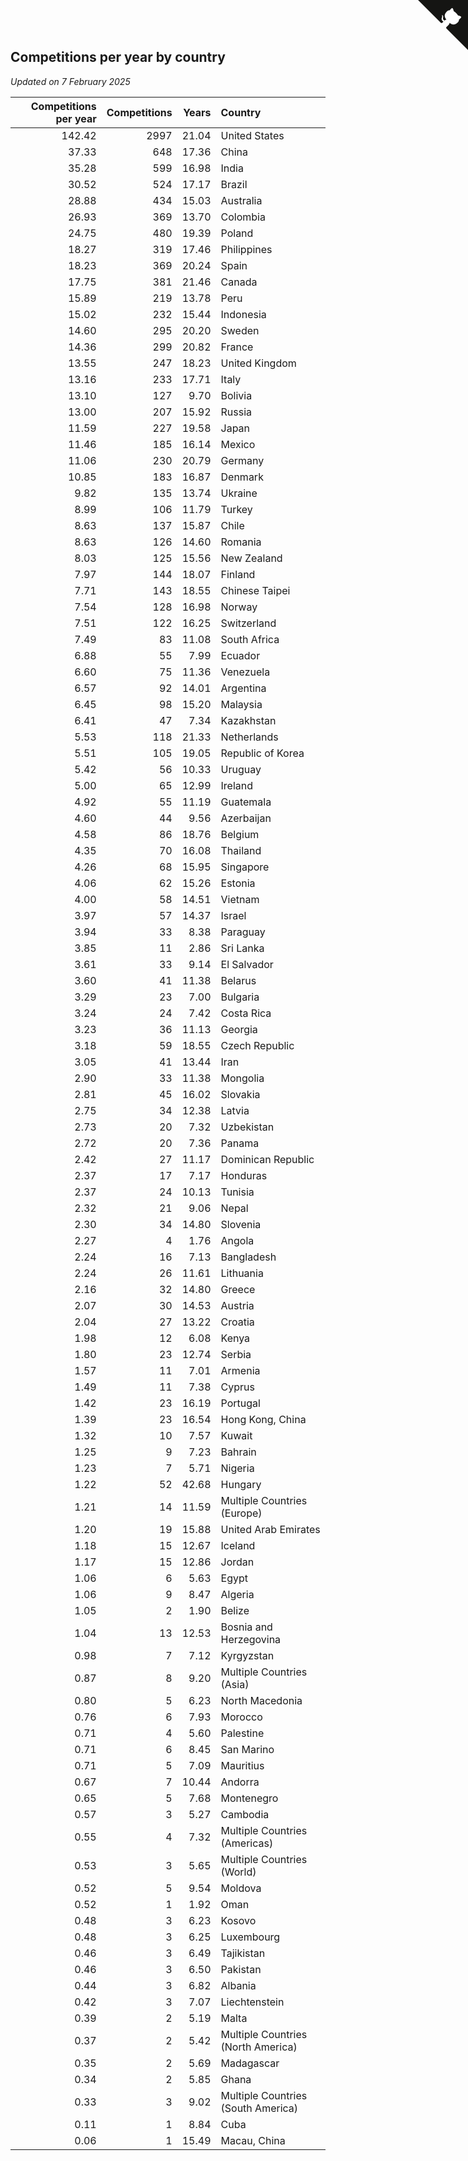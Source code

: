 ## Competitions per year by country

*Updated on  7 February 2025*

| Competitions per year | Competitions | Years | Country |
| ---: | ---: | ---: | :--- |
| 142.42 | 2997 | 21.04 | United States |
| 37.33 | 648 | 17.36 | China |
| 35.28 | 599 | 16.98 | India |
| 30.52 | 524 | 17.17 | Brazil |
| 28.88 | 434 | 15.03 | Australia |
| 26.93 | 369 | 13.70 | Colombia |
| 24.75 | 480 | 19.39 | Poland |
| 18.27 | 319 | 17.46 | Philippines |
| 18.23 | 369 | 20.24 | Spain |
| 17.75 | 381 | 21.46 | Canada |
| 15.89 | 219 | 13.78 | Peru |
| 15.02 | 232 | 15.44 | Indonesia |
| 14.60 | 295 | 20.20 | Sweden |
| 14.36 | 299 | 20.82 | France |
| 13.55 | 247 | 18.23 | United Kingdom |
| 13.16 | 233 | 17.71 | Italy |
| 13.10 | 127 | 9.70 | Bolivia |
| 13.00 | 207 | 15.92 | Russia |
| 11.59 | 227 | 19.58 | Japan |
| 11.46 | 185 | 16.14 | Mexico |
| 11.06 | 230 | 20.79 | Germany |
| 10.85 | 183 | 16.87 | Denmark |
| 9.82 | 135 | 13.74 | Ukraine |
| 8.99 | 106 | 11.79 | Turkey |
| 8.63 | 137 | 15.87 | Chile |
| 8.63 | 126 | 14.60 | Romania |
| 8.03 | 125 | 15.56 | New Zealand |
| 7.97 | 144 | 18.07 | Finland |
| 7.71 | 143 | 18.55 | Chinese Taipei |
| 7.54 | 128 | 16.98 | Norway |
| 7.51 | 122 | 16.25 | Switzerland |
| 7.49 | 83 | 11.08 | South Africa |
| 6.88 | 55 | 7.99 | Ecuador |
| 6.60 | 75 | 11.36 | Venezuela |
| 6.57 | 92 | 14.01 | Argentina |
| 6.45 | 98 | 15.20 | Malaysia |
| 6.41 | 47 | 7.34 | Kazakhstan |
| 5.53 | 118 | 21.33 | Netherlands |
| 5.51 | 105 | 19.05 | Republic of Korea |
| 5.42 | 56 | 10.33 | Uruguay |
| 5.00 | 65 | 12.99 | Ireland |
| 4.92 | 55 | 11.19 | Guatemala |
| 4.60 | 44 | 9.56 | Azerbaijan |
| 4.58 | 86 | 18.76 | Belgium |
| 4.35 | 70 | 16.08 | Thailand |
| 4.26 | 68 | 15.95 | Singapore |
| 4.06 | 62 | 15.26 | Estonia |
| 4.00 | 58 | 14.51 | Vietnam |
| 3.97 | 57 | 14.37 | Israel |
| 3.94 | 33 | 8.38 | Paraguay |
| 3.85 | 11 | 2.86 | Sri Lanka |
| 3.61 | 33 | 9.14 | El Salvador |
| 3.60 | 41 | 11.38 | Belarus |
| 3.29 | 23 | 7.00 | Bulgaria |
| 3.24 | 24 | 7.42 | Costa Rica |
| 3.23 | 36 | 11.13 | Georgia |
| 3.18 | 59 | 18.55 | Czech Republic |
| 3.05 | 41 | 13.44 | Iran |
| 2.90 | 33 | 11.38 | Mongolia |
| 2.81 | 45 | 16.02 | Slovakia |
| 2.75 | 34 | 12.38 | Latvia |
| 2.73 | 20 | 7.32 | Uzbekistan |
| 2.72 | 20 | 7.36 | Panama |
| 2.42 | 27 | 11.17 | Dominican Republic |
| 2.37 | 17 | 7.17 | Honduras |
| 2.37 | 24 | 10.13 | Tunisia |
| 2.32 | 21 | 9.06 | Nepal |
| 2.30 | 34 | 14.80 | Slovenia |
| 2.27 | 4 | 1.76 | Angola |
| 2.24 | 16 | 7.13 | Bangladesh |
| 2.24 | 26 | 11.61 | Lithuania |
| 2.16 | 32 | 14.80 | Greece |
| 2.07 | 30 | 14.53 | Austria |
| 2.04 | 27 | 13.22 | Croatia |
| 1.98 | 12 | 6.08 | Kenya |
| 1.80 | 23 | 12.74 | Serbia |
| 1.57 | 11 | 7.01 | Armenia |
| 1.49 | 11 | 7.38 | Cyprus |
| 1.42 | 23 | 16.19 | Portugal |
| 1.39 | 23 | 16.54 | Hong Kong, China |
| 1.32 | 10 | 7.57 | Kuwait |
| 1.25 | 9 | 7.23 | Bahrain |
| 1.23 | 7 | 5.71 | Nigeria |
| 1.22 | 52 | 42.68 | Hungary |
| 1.21 | 14 | 11.59 | Multiple Countries (Europe) |
| 1.20 | 19 | 15.88 | United Arab Emirates |
| 1.18 | 15 | 12.67 | Iceland |
| 1.17 | 15 | 12.86 | Jordan |
| 1.06 | 6 | 5.63 | Egypt |
| 1.06 | 9 | 8.47 | Algeria |
| 1.05 | 2 | 1.90 | Belize |
| 1.04 | 13 | 12.53 | Bosnia and Herzegovina |
| 0.98 | 7 | 7.12 | Kyrgyzstan |
| 0.87 | 8 | 9.20 | Multiple Countries (Asia) |
| 0.80 | 5 | 6.23 | North Macedonia |
| 0.76 | 6 | 7.93 | Morocco |
| 0.71 | 4 | 5.60 | Palestine |
| 0.71 | 6 | 8.45 | San Marino |
| 0.71 | 5 | 7.09 | Mauritius |
| 0.67 | 7 | 10.44 | Andorra |
| 0.65 | 5 | 7.68 | Montenegro |
| 0.57 | 3 | 5.27 | Cambodia |
| 0.55 | 4 | 7.32 | Multiple Countries (Americas) |
| 0.53 | 3 | 5.65 | Multiple Countries (World) |
| 0.52 | 5 | 9.54 | Moldova |
| 0.52 | 1 | 1.92 | Oman |
| 0.48 | 3 | 6.23 | Kosovo |
| 0.48 | 3 | 6.25 | Luxembourg |
| 0.46 | 3 | 6.49 | Tajikistan |
| 0.46 | 3 | 6.50 | Pakistan |
| 0.44 | 3 | 6.82 | Albania |
| 0.42 | 3 | 7.07 | Liechtenstein |
| 0.39 | 2 | 5.19 | Malta |
| 0.37 | 2 | 5.42 | Multiple Countries (North America) |
| 0.35 | 2 | 5.69 | Madagascar |
| 0.34 | 2 | 5.85 | Ghana |
| 0.33 | 3 | 9.02 | Multiple Countries (South America) |
| 0.11 | 1 | 8.84 | Cuba |
| 0.06 | 1 | 15.49 | Macau, China |


<a href="https://github.com/jonatanklosko/wca_statistics" class="github-corner" aria-label="View source on Github"><svg width="80" height="80" viewBox="0 0 250 250" style="fill:#151513; color:#fff; position: absolute; top: 0; border: 0; right: 0;" aria-hidden="true"><path d="M0,0 L115,115 L130,115 L142,142 L250,250 L250,0 Z"></path><path d="M128.3,109.0 C113.8,99.7 119.0,89.6 119.0,89.6 C122.0,82.7 120.5,78.6 120.5,78.6 C119.2,72.0 123.4,76.3 123.4,76.3 C127.3,80.9 125.5,87.3 125.5,87.3 C122.9,97.6 130.6,101.9 134.4,103.2" fill="currentColor" style="transform-origin: 130px 106px;" class="octo-arm"></path><path d="M115.0,115.0 C114.9,115.1 118.7,116.5 119.8,115.4 L133.7,101.6 C136.9,99.2 139.9,98.4 142.2,98.6 C133.8,88.0 127.5,74.4 143.8,58.0 C148.5,53.4 154.0,51.2 159.7,51.0 C160.3,49.4 163.2,43.6 171.4,40.1 C171.4,40.1 176.1,42.5 178.8,56.2 C183.1,58.6 187.2,61.8 190.9,65.4 C194.5,69.0 197.7,73.2 200.1,77.6 C213.8,80.2 216.3,84.9 216.3,84.9 C212.7,93.1 206.9,96.0 205.4,96.6 C205.1,102.4 203.0,107.8 198.3,112.5 C181.9,128.9 168.3,122.5 157.7,114.1 C157.9,116.9 156.7,120.9 152.7,124.9 L141.0,136.5 C139.8,137.7 141.6,141.9 141.8,141.8 Z" fill="currentColor" class="octo-body"></path></svg></a><style>.github-corner:hover .octo-arm{animation:octocat-wave 560ms ease-in-out}@keyframes octocat-wave{0%,100%{transform:rotate(0)}20%,60%{transform:rotate(-25deg)}40%,80%{transform:rotate(10deg)}}@media (max-width:500px){.github-corner:hover .octo-arm{animation:none}.github-corner .octo-arm{animation:octocat-wave 560ms ease-in-out}}</style>

